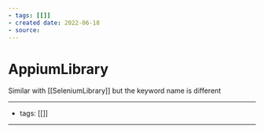 ```yaml
---
- tags: [[]]
- created date: 2022-06-18
- source: 
---
```


# AppiumLibrary

Similar with [[SeleniumLibrary]] but the keyword name is different

---
- tags: [[]]
---